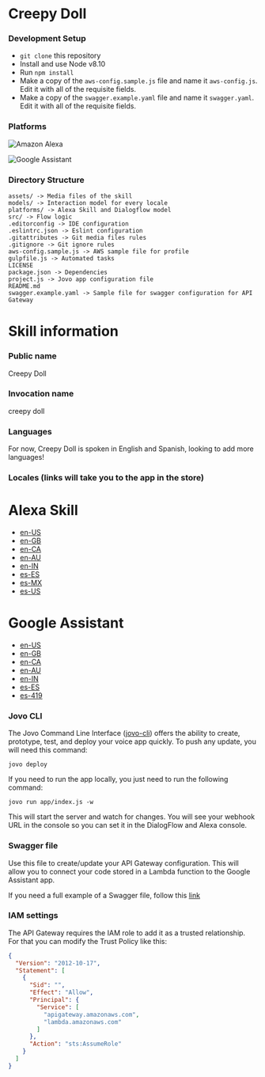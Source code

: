 # Creepy Doll

### Development Setup

* `git clone` this repository
* Install and use Node v8.10
* Run `npm install`
* Make a copy of the `aws-config.sample.js` file and name it `aws-config.js`. Edit it with all of the requisite fields.
* Make a copy of the `swagger.example.yaml` file and name it `swagger.yaml`. Edit it with all of the requisite fields.

### Platforms

![Amazon Alexa](https://images-na.ssl-images-amazon.com/images/G/01/hsx/smart-home/badges/wwaa-horizontal-dark-text.png)

![Google Assistant](https://developers.google.com/actions/images/badges/XPM_BADGING_GoogleAssistant_HOR.png)

### Directory Structure

    assets/ -> Media files of the skill
    models/ -> Interaction model for every locale
    platforms/ -> Alexa Skill and Dialogflow model
    src/ -> Flow logic
    .editorconfig -> IDE configuration
    .eslintrc.json -> Eslint configuration
    .gitattributes -> Git media files rules
    .gitignore -> Git ignore rules
    aws-config.sample.js -> AWS sample file for profile
    gulpfile.js -> Automated tasks
    LICENSE
    package.json -> Dependencies
    project.js -> Jovo app configuration file
    README.md
    swagger.example.yaml -> Sample file for swagger configuration for API Gateway

# Skill information

### Public name
Creepy Doll

### Invocation name
creepy doll

### Languages
For now, Creepy Doll is spoken in English and Spanish, looking to add more languages!

### Locales (links will take you to the app in the store)

# Alexa Skill
- [en-US]()
- [en-GB]()
- [en-CA]()
- [en-AU]()
- [en-IN]()
- [es-ES]()
- [es-MX]()
- [es-US]()

# Google Assistant
- [en-US]()
- [en-GB]()
- [en-CA]()
- [en-AU]()
- [en-IN]()
- [es-ES]()
- [es-419]()

### Jovo CLI
The Jovo Command Line Interface ([jovo-cli](https://github.com/jovotech/jovo-cli)) offers the ability to create, prototype, test, and deploy your voice app quickly. To push any update, you will need this command:

```
jovo deploy
```

If you need to run the app locally, you just need to run the following command:

```
jovo run app/index.js -w
```

This will start the server and watch for changes. You will see your webhook URL in the console so you can set it in the DialogFlow and Alexa console.

### Swagger file
Use this file to create/update your API Gateway configuration. This will allow you to connect your code stored in a Lambda function to the Google Assistant app.

If you need a full example of a Swagger file, follow this [link](https://github.com/aws-samples/api-gateway-secure-pet-store/blob/master/src/main/resources/swagger.yaml)

### IAM settings

The API Gateway requires the IAM role to add it as a trusted relationship. For that you can modify the Trust Policy like this:

```json
{
  "Version": "2012-10-17",
  "Statement": [
    {
      "Sid": "",
      "Effect": "Allow",
      "Principal": {
        "Service": [
          "apigateway.amazonaws.com",
          "lambda.amazonaws.com"
        ]
      },
      "Action": "sts:AssumeRole"
    }
  ]
}
